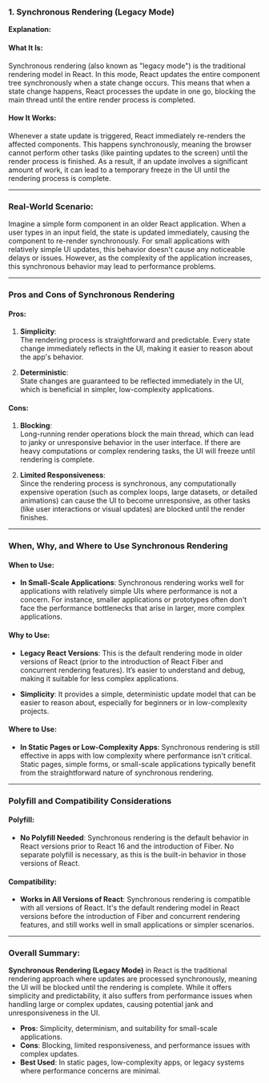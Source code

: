 ### 1. Synchronous Rendering (Legacy Mode)

**Explanation:**

#### What It Is:
Synchronous rendering (also known as "legacy mode") is the traditional rendering model in React. In this mode, React updates the entire component tree synchronously when a state change occurs. This means that when a state change happens, React processes the update in one go, blocking the main thread until the entire render process is completed.

#### How It Works:
Whenever a state update is triggered, React immediately re-renders the affected components. This happens synchronously, meaning the browser cannot perform other tasks (like painting updates to the screen) until the render process is finished. As a result, if an update involves a significant amount of work, it can lead to a temporary freeze in the UI until the rendering process is complete.

---

### Real-World Scenario:

Imagine a simple form component in an older React application. When a user types in an input field, the state is updated immediately, causing the component to re-render synchronously. For small applications with relatively simple UI updates, this behavior doesn't cause any noticeable delays or issues. However, as the complexity of the application increases, this synchronous behavior may lead to performance problems.

---

### Pros and Cons of Synchronous Rendering

#### Pros:
1. **Simplicity**:  
   The rendering process is straightforward and predictable. Every state change immediately reflects in the UI, making it easier to reason about the app's behavior.
   
2. **Deterministic**:  
   State changes are guaranteed to be reflected immediately in the UI, which is beneficial in simpler, low-complexity applications.

#### Cons:
1. **Blocking**:  
   Long-running render operations block the main thread, which can lead to janky or unresponsive behavior in the user interface. If there are heavy computations or complex rendering tasks, the UI will freeze until rendering is complete.

2. **Limited Responsiveness**:  
   Since the rendering process is synchronous, any computationally expensive operation (such as complex loops, large datasets, or detailed animations) can cause the UI to become unresponsive, as other tasks (like user interactions or visual updates) are blocked until the render finishes.

---

### When, Why, and Where to Use Synchronous Rendering

#### When to Use:
- **In Small-Scale Applications**: Synchronous rendering works well for applications with relatively simple UIs where performance is not a concern. For instance, smaller applications or prototypes often don't face the performance bottlenecks that arise in larger, more complex applications.
  
#### Why to Use:
- **Legacy React Versions**: This is the default rendering mode in older versions of React (prior to the introduction of React Fiber and concurrent rendering features). It’s easier to understand and debug, making it suitable for less complex applications.

- **Simplicity**: It provides a simple, deterministic update model that can be easier to reason about, especially for beginners or in low-complexity projects.

#### Where to Use:
- **In Static Pages or Low-Complexity Apps**: Synchronous rendering is still effective in apps with low complexity where performance isn't critical. Static pages, simple forms, or small-scale applications typically benefit from the straightforward nature of synchronous rendering.

---

### Polyfill and Compatibility Considerations

#### Polyfill:
- **No Polyfill Needed**: Synchronous rendering is the default behavior in React versions prior to React 16 and the introduction of Fiber. No separate polyfill is necessary, as this is the built-in behavior in those versions of React.

#### Compatibility:
- **Works in All Versions of React**: Synchronous rendering is compatible with all versions of React. It's the default rendering model in React versions before the introduction of Fiber and concurrent rendering features, and still works well in small applications or simpler scenarios.

---

### Overall Summary:

**Synchronous Rendering (Legacy Mode)** in React is the traditional rendering approach where updates are processed synchronously, meaning the UI will be blocked until the rendering is complete. While it offers simplicity and predictability, it also suffers from performance issues when handling large or complex updates, causing potential jank and unresponsiveness in the UI.

- **Pros**: Simplicity, determinism, and suitability for small-scale applications.
- **Cons**: Blocking, limited responsiveness, and performance issues with complex updates.
- **Best Used**: In static pages, low-complexity apps, or legacy systems where performance concerns are minimal.